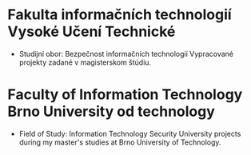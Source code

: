 # Fakulta informačních technologií Vysoké Učení Technické

- Studijní obor: Bezpečnost informačních technologií
Vypracované projekty zadané v magisterskom štúdiu.

# Faculty of Information Technology Brno University od technology

- Field of Study: Information Technology Security
University projects during my master's studies at Brno University of Technology.

